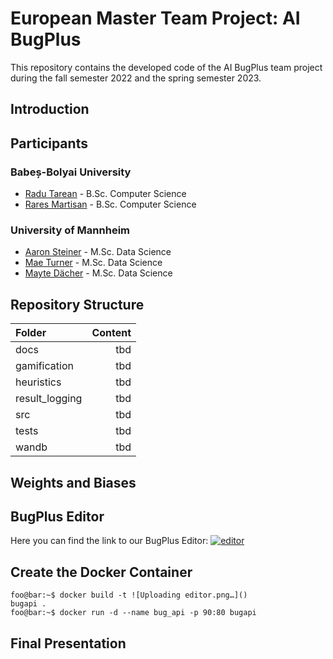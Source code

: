 # European Master Team Project: AI BugPlus
This repository contains the developed code of the AI BugPlus team project during the fall semester 2022 and the spring semester 2023.

## Introduction

## Participants

### Babeș-Bolyai University

* [Radu Tarean](https://github.com/2XG-DEV) - B.Sc. Computer Science
* [Rares Martisan](https://github.com/RalucaChis) - B.Sc. Computer Science

### University of Mannheim

* [Aaron Steiner](https://github.com/Aaron9812) - M.Sc. Data Science
* [Mae Turner](https://github.com/maebob) - M.Sc. Data Science
* [Mayte Dächer](https://github.com/misssophieexplores) - M.Sc. Data Science

## Repository Structure
| Folder | Content |
| :-- | --: |
| docs | tbd |
| gamification | tbd |
| heuristics | tbd |
| result_logging | tbd |
| src | tbd |
| tests | tbd |
| wandb | tbd |

## Weights and Biases

## BugPlus Editor
Here you can find the link to our BugPlus Editor:
[![editor](https://user-images.githubusercontent.com/55137042/235347194-46dbea7d-e141-44f9-b463-9dfe53eb4ff8.png)](https://bug-plus-web-app.vercel.app/challenges/Incrementor)


## Create the Docker Container 
```console
foo@bar:~$ docker build -t ![Uploading editor.png…]()
bugapi . 
foo@bar:~$ docker run -d --name bug_api -p 90:80 bugapi
```

## Final Presentation
